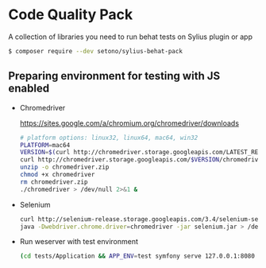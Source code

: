 # Code Quality Pack

A collection of libraries you need to run behat tests on Sylius plugin or app

```bash
$ composer require --dev setono/sylius-behat-pack
```

## Preparing environment for testing with JS enabled

* Chromedriver

    https://sites.google.com/a/chromium.org/chromedriver/downloads

    ```bash
    # platform options: linux32, linux64, mac64, win32
    PLATFORM=mac64
    VERSION=$(curl http://chromedriver.storage.googleapis.com/LATEST_RELEASE)
    curl http://chromedriver.storage.googleapis.com/$VERSION/chromedriver_$PLATFORM.zip
    unzip -o chromedriver.zip
    chmod +x chromedriver
    rm chromedriver.zip
    ./chromedriver > /dev/null 2>&1 &
    ```

* Selenium

    ```bash
    curl http://selenium-release.storage.googleapis.com/3.4/selenium-server-standalone-3.4.0.jar > selenium.jar
    java -Dwebdriver.chrome.driver=chromedriver -jar selenium.jar > /dev/null 2>&1 &
    ```

* Run weserver with test environment

    ```bash
    (cd tests/Application && APP_ENV=test symfony serve 127.0.0.1:8080 > /dev/null 2>&1 &)
    ```
